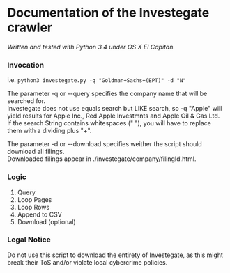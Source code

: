 # Documentation of the Investegate crawler
*Written and tested with Python 3.4 under OS X El Capitan.*

### Invocation
i.e. `python3 investegate.py -q "Goldman+Sachs+(EPT)" -d "N"`

The parameter -q or --query specifies the company name that will be searched for.<br>
Investegate does not use equals search but LIKE search, so -q "Apple" will yield results for Apple Inc., 	Red Apple Investmnts and Apple Oil & Gas Ltd.<br>
If the search String contains whitespaces (" "), you will have to replace them with a dividing plus "+".

The parameter -d or --download specifies weither the script should download all filings.<br>
Downloaded filings appear in ./investegate/company/filingId.html.

### Logic
1. Query
2. Loop Pages
3. Loop Rows
4. Append to CSV
5. Download (optional)

### Legal Notice
Do not use this script to download the entirety of Investegate, as this might break their ToS and/or violate local cybercrime policies.
